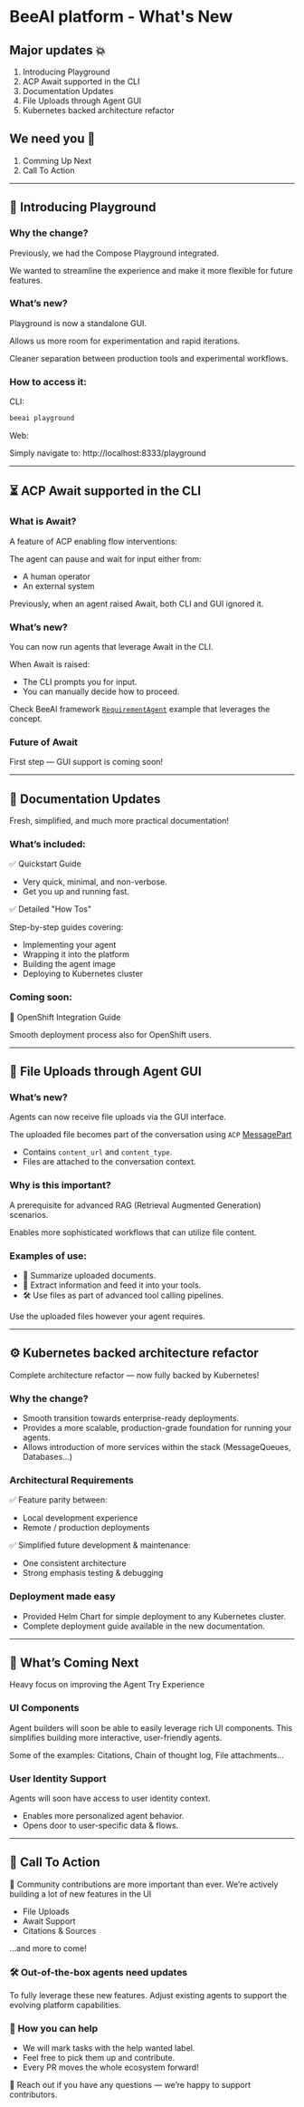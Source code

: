 # BeeAI platform - What's New

## Major updates 💥
1. Introducing Playground
1. ACP Await supported in the CLI
1. Documentation Updates
1. File Uploads through Agent GUI
1. Kubernetes backed architecture refactor

## We need you 🫵
1. Comming Up Next
1. Call To Action

---
## 🚀 Introducing Playground

### Why the change?

Previously, we had the Compose Playground integrated.

We wanted to streamline the experience and make it more flexible for future features.

### What’s new?

Playground is now a standalone GUI.

Allows us more room for experimentation and rapid iterations.

Cleaner separation between production tools and experimental workflows.

### How to access it:

CLI:

```bash
beeai playground
```

Web:

Simply navigate to: http://localhost:8333/playground

---
## ⏳ ACP Await supported in the CLI

### What is Await?

A feature of ACP enabling flow interventions:

The agent can pause and wait for input either from:

- A human operator
- An external system

Previously, when an agent raised Await, both CLI and GUI ignored it.

### What’s new?

You can now run agents that leverage Await in the CLI.

When Await is raised:

- The CLI prompts you for input.
- You can manually decide how to proceed.

Check BeeAI framework [`RequirementAgent`](https://github.com/i-am-bee/beeai-framework/blob/3c8f314299ba80d54245999e212f86e43957007c/python/examples/serve/beeai_platform_await.py#L15) example that leverages the concept.

### Future of Await

First step — GUI support is coming soon!

---
## 📜 Documentation Updates

Fresh, simplified, and much more practical documentation!

### What’s included:

✅ Quickstart Guide

- Very quick, minimal, and non-verbose.
- Get you up and running fast.

✅ Detailed "How Tos"

Step-by-step guides covering:

- Implementing your agent
- Wrapping it into the platform
- Building the agent image
- Deploying to Kubernetes cluster

### Coming soon:

🚀 OpenShift Integration Guide

Smooth deployment process also for OpenShift users.

---
## 📂 File Uploads through Agent GUI

### What’s new?

Agents can now receive file uploads via the GUI interface.

The uploaded file becomes part of the conversation using `ACP` [MessagePart](https://agentcommunicationprotocol.dev/core-concepts/message-structure)

- Contains `content_url` and `content_type`.
- Files are attached to the conversation context.

### Why is this important?

A prerequisite for advanced RAG (Retrieval Augmented Generation) scenarios.

Enables more sophisticated workflows that can utilize file content.

### Examples of use:

- 🔎 Summarize uploaded documents.
- 🧠 Extract information and feed it into your tools.
- 🛠️ Use files as part of advanced tool calling pipelines.

Use the uploaded files however your agent requires.

---
## ⚙️ Kubernetes backed architecture refactor

Complete architecture refactor — now fully backed by Kubernetes!

### Why the change?

- Smooth transition towards enterprise-ready deployments.
- Provides a more scalable, production-grade foundation for running your agents.
- Allows introduction of more services within the stack (MessageQueues, Databases...)

### Architectural Requirements

✅ Feature parity between:
- Local development experience
- Remote / production deployments

✅ Simplified future development & maintenance:
- One consistent architecture
- Strong emphasis testing & debugging

### Deployment made easy
- Provided Helm Chart for simple deployment to any Kubernetes cluster.
- Complete deployment guide available in the new documentation.

---
## 🚀 What’s Coming Next

Heavy focus on improving the Agent Try Experience

### UI Components
Agent builders will soon be able to easily leverage rich UI components. This simplifies building more interactive, user-friendly agents.

Some of the examples: Citations, Chain of thought log, File attachments...

### User Identity Support
Agents will soon have access to user identity context.

- Enables more personalized agent behavior.
- Opens door to user-specific data & flows.

---
## 🫵 Call To Action

🙏 Community contributions are more important than ever. We’re actively building a lot of new features in the UI

- File Uploads
- Await Support
- Citations & Sources

...and more to come!

### 🛠 Out-of-the-box agents need updates

To fully leverage these new features. Adjust existing agents to support the evolving platform capabilities.

### 📌 How you can help

- We will mark tasks with the help wanted label.
- Feel free to pick them up and contribute.
- Every PR moves the whole ecosystem forward!

💬 Reach out if you have any questions — we’re happy to support contributors.
